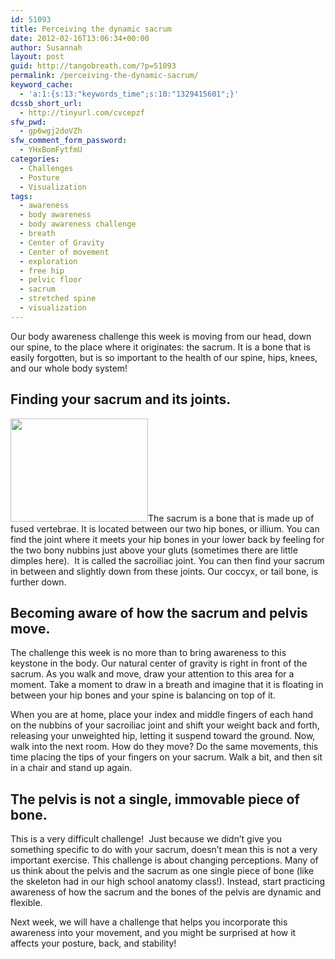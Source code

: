 ```yaml
---
id: 51093
title: Perceiving the dynamic sacrum
date: 2012-02-16T13:06:34+00:00
author: Susannah
layout: post
guid: http://tangobreath.com/?p=51093
permalink: /perceiving-the-dynamic-sacrum/
keyword_cache:
  - 'a:1:{s:13:"keywords_time";s:10:"1329415601";}'
dcssb_short_url:
  - http://tinyurl.com/cvcepzf
sfw_pwd:
  - gp6wgj2doVZh
sfw_comment_form_password:
  - YHxBomFytfmU
categories:
  - Challenges
  - Posture
  - Visualization
tags:
  - awareness
  - body awareness
  - body awareness challenge
  - breath
  - Center of Gravity
  - Center of movement
  - exploration
  - free hip
  - pelvic floor
  - sacrum
  - stretched spine
  - visualization
---
```

Our body awareness challenge this week is moving from our head, down our spine, to the place where it originates: the sacrum. It is a bone that is easily forgotten, but is so important to the health of our spine, hips, knees, and our whole body system!

<!--more-->

## Finding your sacrum and its joints.

[<img class="alignleft size-full wp-image-35669" title="SI_joint" alt="" src="http://tangobreath.com/wp-content/uploads/2012/02/SI_joint.png" width="220" height="165" />](http://tangobreath.com/wp-content/uploads/2012/02/SI_joint.png)The sacrum is a bone that is made up of fused vertebrae. It is located between our two hip bones, or illium. You can find the joint where it meets your hip bones in your lower back by feeling for the two bony nubbins just above your gluts (sometimes there are little dimples here).  It is called the sacroiliac joint. You can then find your sacrum in between and slightly down from these joints. Our coccyx, or tail bone, is further down.

## Becoming aware of how the sacrum and pelvis move.

The challenge this week is no more than to bring awareness to this keystone in the body. Our natural center of gravity is right in front of the sacrum. As you walk and move, draw your attention to this area for a moment. Take a moment to draw in a breath and imagine that it is floating in between your hip bones and your spine is balancing on top of it.

When you are at home, place your index and middle fingers of each hand on the nubbins of your sacroiliac joint and shift your weight back and forth, releasing your unweighted hip, letting it suspend toward the ground. Now, walk into the next room. How do they move? Do the same movements, this time placing the tips of your fingers on your sacrum. Walk a bit, and then sit in a chair and stand up again.

## The pelvis is not a single, immovable piece of bone.

This is a very difficult challenge!  Just because we didn&#8217;t give you something specific to do with your sacrum, doesn&#8217;t mean this is not a very important exercise. This challenge is about changing perceptions. Many of us think about the pelvis and the sacrum as one single piece of bone (like the skeleton had in our high school anatomy class!). Instead, start practicing awareness of how the sacrum and the bones of the pelvis are dynamic and flexible.

Next week, we will have a challenge that helps you incorporate this awareness into your movement, and you might be surprised at how it affects your posture, back, and stability!